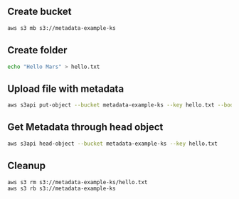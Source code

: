 
## Create bucket
```sh
aws s3 mb s3://metadata-example-ks
```

## Create folder
```sh
echo "Hello Mars" > hello.txt
```

## Upload file with metadata
```sh
aws s3api put-object --bucket metadata-example-ks --key hello.txt --body hello.txt --metadata Planet=Mars
```

## Get Metadata through head object

```sh
aws s3api head-object --bucket metadata-example-ks --key hello.txt
```

## Cleanup
```sh
aws s3 rm s3://metadata-example-ks/hello.txt
aws s3 rb s3://metadata-example-ks
```